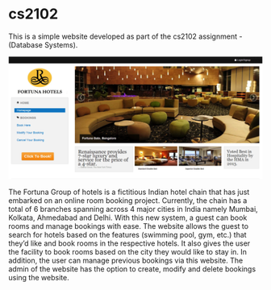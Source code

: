 cs2102
======

This is a simple website developed as part of the cs2102 assignment - (Database Systems). 

![cs2102](cs2102.png)

The Fortuna Group of hotels is a fictitious Indian hotel chain that has just embarked on an online room booking project. Currently, the chain has a total of 6 branches spanning across 4 major cities in India namely Mumbai, Kolkata, Ahmedabad and Delhi. With this new system, a guest can book rooms and manage bookings with ease. The website allows the guest to search for hotels based on the features (swimming pool, gym, etc.) that they’d like and book rooms in the respective hotels. It also gives the user the facility to book rooms based on the city they would like to stay in. In addition, the user can manage previous bookings via this website. The admin of the website has the option to create, modify and delete bookings using the website.
